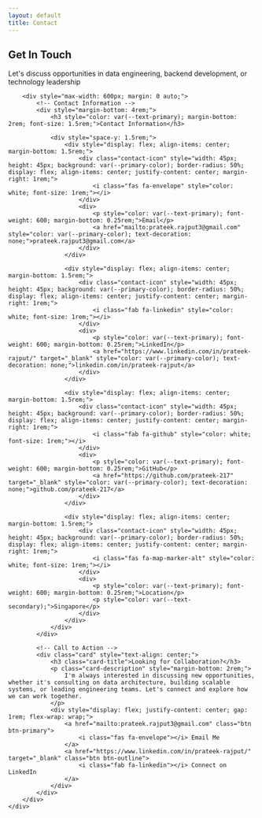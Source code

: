```yaml
---
layout: default
title: Contact
---
```


<section class="section">
    <div class="section-container">
        <h1 class="section-title">Get In Touch</h1>
        <p class="section-subtitle">Let's discuss opportunities in data engineering, backend development, or technology leadership</p>
        
        <div style="max-width: 600px; margin: 0 auto;">
            <!-- Contact Information -->
            <div style="margin-bottom: 4rem;">
                <h3 style="color: var(--text-primary); margin-bottom: 2rem; font-size: 1.5rem;">Contact Information</h3>
                
                <div style="space-y: 1.5rem;">
                    <div style="display: flex; align-items: center; margin-bottom: 1.5rem;">
                        <div class="contact-icon" style="width: 45px; height: 45px; background: var(--primary-color); border-radius: 50%; display: flex; align-items: center; justify-content: center; margin-right: 1rem;">
                            <i class="fas fa-envelope" style="color: white; font-size: 1rem;"></i>
                        </div>
                        <div>
                            <p style="color: var(--text-primary); font-weight: 600; margin-bottom: 0.25rem;">Email</p>
                            <a href="mailto:prateek.rajput3@gmail.com" style="color: var(--primary-color); text-decoration: none;">prateek.rajput3@gmail.com</a>
                        </div>
                    </div>
                    
                    <div style="display: flex; align-items: center; margin-bottom: 1.5rem;">
                        <div class="contact-icon" style="width: 45px; height: 45px; background: var(--primary-color); border-radius: 50%; display: flex; align-items: center; justify-content: center; margin-right: 1rem;">
                            <i class="fab fa-linkedin" style="color: white; font-size: 1rem;"></i>
                        </div>
                        <div>
                            <p style="color: var(--text-primary); font-weight: 600; margin-bottom: 0.25rem;">LinkedIn</p>
                            <a href="https://www.linkedin.com/in/prateek-rajput/" target="_blank" style="color: var(--primary-color); text-decoration: none;">linkedin.com/in/prateek-rajput</a>
                        </div>
                    </div>
                    
                    <div style="display: flex; align-items: center; margin-bottom: 1.5rem;">
                        <div class="contact-icon" style="width: 45px; height: 45px; background: var(--primary-color); border-radius: 50%; display: flex; align-items: center; justify-content: center; margin-right: 1rem;">
                            <i class="fab fa-github" style="color: white; font-size: 1rem;"></i>
                        </div>
                        <div>
                            <p style="color: var(--text-primary); font-weight: 600; margin-bottom: 0.25rem;">GitHub</p>
                            <a href="https://github.com/prateek-217" target="_blank" style="color: var(--primary-color); text-decoration: none;">github.com/prateek-217</a>
                        </div>
                    </div>
                    
                    <div style="display: flex; align-items: center; margin-bottom: 1.5rem;">
                        <div class="contact-icon" style="width: 45px; height: 45px; background: var(--primary-color); border-radius: 50%; display: flex; align-items: center; justify-content: center; margin-right: 1rem;">
                            <i class="fas fa-map-marker-alt" style="color: white; font-size: 1rem;"></i>
                        </div>
                        <div>
                            <p style="color: var(--text-primary); font-weight: 600; margin-bottom: 0.25rem;">Location</p>
                            <p style="color: var(--text-secondary);">Singapore</p>
                        </div>
                    </div>
                </div>
            </div>
            
            <!-- Call to Action -->
            <div class="card" style="text-align: center;">
                <h3 class="card-title">Looking for Collaboration?</h3>
                <p class="card-description" style="margin-bottom: 2rem;">
                    I'm always interested in discussing new opportunities, whether it's consulting on data architecture, building scalable systems, or leading engineering teams. Let's connect and explore how we can work together.
                </p>
                <div style="display: flex; justify-content: center; gap: 1rem; flex-wrap: wrap;">
                    <a href="mailto:prateek.rajput3@gmail.com" class="btn btn-primary">
                        <i class="fas fa-envelope"></i> Email Me
                    </a>
                    <a href="https://www.linkedin.com/in/prateek-rajput/" target="_blank" class="btn btn-outline">
                        <i class="fab fa-linkedin"></i> Connect on LinkedIn
                    </a>
                </div>
            </div>
        </div>
    </div>
</section>

